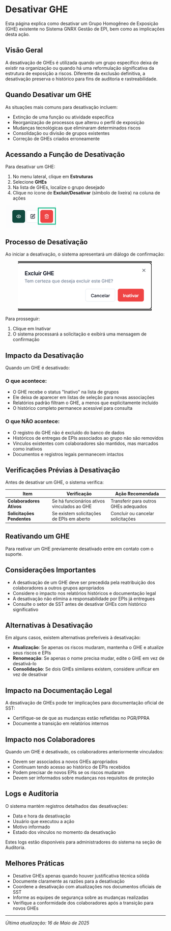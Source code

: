 # Desativar GHE

Esta página explica como desativar um Grupo Homogêneo de Exposição (GHE) existente no Sistema GNRX Gestão de EPI, bem como as implicações desta ação.

## Visão Geral

A desativação de GHEs é utilizada quando um grupo específico deixa de existir na organização ou quando há uma reformulação significativa da estrutura de exposição a riscos. Diferente da exclusão definitiva, a desativação preserva o histórico para fins de auditoria e rastreabilidade.

## Quando Desativar um GHE

As situações mais comuns para desativação incluem:

* Extinção de uma função ou atividade específica
* Reorganização de processos que alterou o perfil de exposição
* Mudanças tecnológicas que eliminaram determinados riscos
* Consolidação ou divisão de grupos existentes
* Correção de GHEs criados erroneamente

## Acessando a Função de Desativação

Para desativar um GHE:

1. No menu lateral, clique em **Estruturas**
2. Selecione **GHEs**
3. Na lista de GHEs, localize o grupo desejado
4. Clique no ícone de **Excluir/Desativar** (símbolo de lixeira) na coluna de ações

![Desativar GHE](<../../.gitbook/assets/image (13).png>)

## Processo de Desativação

Ao iniciar a desativação, o sistema apresentará um diálogo de confirmação:

<figure><img src="../../.gitbook/assets/image (29).png" alt=""><figcaption></figcaption></figure>

Para prosseguir:

1. Clique em Inativar
2. O sistema processará a solicitação e exibirá uma mensagem de confirmação

## Impacto da Desativação

Quando um GHE é desativado:

### O que acontece:

* O GHE recebe o status "Inativo" na lista de grupos
* Ele deixa de aparecer em listas de seleção para novas associações
* Relatórios padrão filtram o GHE, a menos que explicitamente incluído
* O histórico completo permanece acessível para consulta

### O que NÃO acontece:

* O registro do GHE não é excluído do banco de dados
* Históricos de entregas de EPIs associados ao grupo não são removidos
* Vínculos existentes com colaboradores são mantidos, mas marcados como inativos
* Documentos e registros legais permanecem intactos

## Verificações Prévias à Desativação

Antes de desativar um GHE, o sistema verifica:

| Item                       | Verificação                                 | Ação Recomendada                      |
| -------------------------- | ------------------------------------------- | ------------------------------------- |
| **Colaboradores Ativos**   | Se há funcionários ativos vinculados ao GHE | Transferir para outros GHEs adequados |
| **Solicitações Pendentes** | Se existem solicitações de EPIs em aberto   | Concluir ou cancelar solicitações     |

## Reativando um GHE

Para reativar um GHE previamente desativado entre em contato com o suporte.

## Considerações Importantes

* A desativação de um GHE deve ser precedida pela reatribuição dos colaboradores a outros grupos apropriados
* Considere o impacto nos relatórios históricos e documentação legal
* A desativação não elimina a responsabilidade por EPIs já entregues
* Consulte o setor de SST antes de desativar GHEs com histórico significativo

## Alternativas à Desativação

Em alguns casos, existem alternativas preferíveis à desativação:

* **Atualização**: Se apenas os riscos mudaram, mantenha o GHE e atualize seus riscos e EPIs
* **Renomeação**: Se apenas o nome precisa mudar, edite o GHE em vez de desativá-lo
* **Consolidação**: Se dois GHEs similares existem, considere unificar em vez de desativar

## Impacto na Documentação Legal

A desativação de GHEs pode ter implicações para documentação oficial de SST:

* Certifique-se de que as mudanças estão refletidas no PGR/PPRA
* Documente a transição em relatórios internos

## Impacto nos Colaboradores

Quando um GHE é desativado, os colaboradores anteriormente vinculados:

* Devem ser associados a novos GHEs apropriados
* Continuam tendo acesso ao histórico de EPIs recebidos
* Podem precisar de novos EPIs se os riscos mudaram
* Devem ser informados sobre mudanças nos requisitos de proteção

## Logs e Auditoria

O sistema mantém registros detalhados das desativações:

* Data e hora da desativação
* Usuário que executou a ação
* Motivo informado
* Estado dos vínculos no momento da desativação

Estes logs estão disponíveis para administradores do sistema na seção de Auditoria.

## Melhores Práticas

* Desative GHEs apenas quando houver justificativa técnica sólida
* Documente claramente as razões para a desativação
* Coordene a desativação com atualizações nos documentos oficiais de SST
* Informe as equipes de segurança sobre as mudanças realizadas
* Verifique a conformidade dos colaboradores após a transição para novos GHEs

***

_Última atualização: 16 de Maio de 2025_
